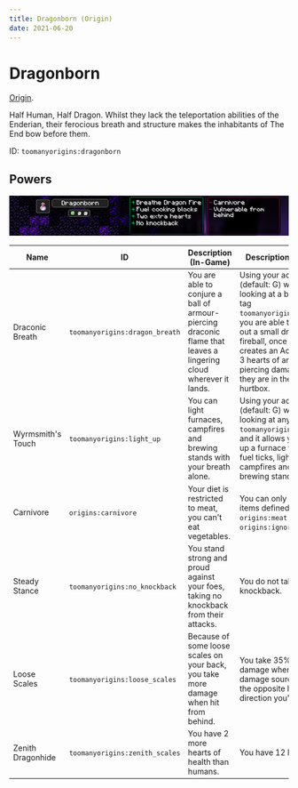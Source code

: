 ```yaml
---
title: Dragonborn (Origin)
date: 2021-06-20
---
```

# Dragonborn

[Origin](../,,/origins.md).

Half Human, Half Dragon. Whilst they lack the teleportation abilities of the Enderian, their ferocious breath and structure makes the inhabitants of The End bow before them.

ID: `toomanyorigins:dragonborn`

## Powers

![Dragonborn](../../../../images/tmoDragonbornBanner.png)

Name | ID | Description (In-Game) | Description (Detailed)
-----|----|-----------------------|------------------------
Draconic Breath | `toomanyorigins:dragon_breath` | You are able to conjure a ball of armour-piercing draconic flame that leaves a lingering cloud wherever it lands. | Using your active power (default: G) while not looking at a block in the tag `toomanyorigins:lightable` you are able to breathe out a small dragon fireball, once it lands it creates an AoE that deals 3 hearts of armor piercing damage when they are in the AoE's hurtbox.
Wyrmsmith's Touch | `toomanyorigins:light_up` | You can light furnaces, campfires and brewing stands with your breath alone. | Using your active power (default: G) when you're looking at any block in `toomanyorigins:lightable` and it allows you to light up a furnace for 2600 fuel ticks, light up unlit campfires and to fill a brewing stand with fuel.
Carnivore | `origins:carnivore` | Your diet is restricted to meat, you can't eat vegetables. | You can only eat food items defined in the tags `origins:meat` or `origins:ignore_diet`.
Steady Stance | `toomanyorigins:no_knockback` | You stand strong and proud against your foes, taking no knockback from their attacks. | You do not take knockback.
Loose Scales | `toomanyorigins:loose_scales` | Because of some loose scales on your back, you take more damage when hit from behind. | You take 35% more damage when the damage source is from the opposite half of the direction you're facing.
Zenith Dragonhide | `toomanyorigins:zenith_scales` | You have 2 more hearts of health than humans. | You have 12 hearts.